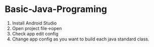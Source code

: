 # Basic-Java-Programing
1. Install Android Studio
2. Open project file->open 
3. Check app edit config 
4. Change app config as you want to build each java standard class.
